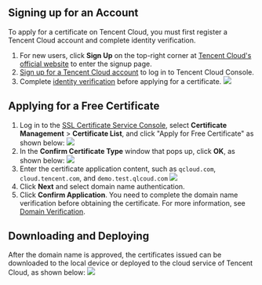 ## Signing up for an Account
To apply for a certificate on Tencent Cloud, you must first register a Tencent Cloud account and complete identity verification.
1. For new users, click **Sign Up** on the top-right corner at [Tencent Cloud's official website](https://intl.cloud.tencent.com/) to enter the signup page.
2. [Sign up for a Tencent Cloud account](https://intl.cloud.tencent.com/document/product/378/17985) to log in to Tencent Cloud Console.
3. Complete [identity verification](https://console.cloud.tencent.com/developer/auth) before applying for a certificate.
![](https://main.qcloudimg.com/raw/966974bf6f78e4a719a5e130254ecea9.png)

## Applying for a Free Certificate

1. Log in to the [SSL Certificate Service Console](https://console.cloud.tencent.com/ssl), select **Certificate Management** > **Certificate List**, and click "Apply for Free Certificate" as shown below:
![](https://main.qcloudimg.com/raw/d42478ed0c5c8f68a2d3f3a04c5eecd9.png)
2. In the **Confirm Certificate Type** window that pops up, click **OK**, as shown below:
![](https://main.qcloudimg.com/raw/216f9cdc5d224b8218634f01ad1f38ba.png)
3. Enter the certificate application content, such as `qcloud.com`, `cloud.tencent.com`, and `demo.test.qlcoud.com`
![](https://main.qcloudimg.com/raw/488726b0850838123a7ba69ace72386a.png)
4. Click **Next** and select domain name authentication.
5. Click **Confirm Application**. You need to complete the domain name verification before obtaining the certificate. For more information, see [Domain Verification](https://intl.cloud.tencent.com/document/product/1007/30168).

## Downloading and Deploying
After the domain name is approved, the certificates issued can be downloaded to the local device or deployed to the cloud service of Tencent Cloud, as shown below:
![](https://main.qcloudimg.com/raw/ac701bad6630250b7778414d2b291b01.png)

